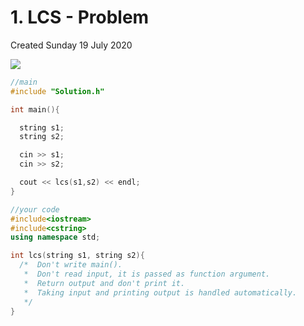# 1. LCS - Problem
Created Sunday 19 July 2020

![](/assets/1._LCS_-_Problem_-_80-image-1.png)

```cpp
//main
#include "Solution.h"

int main(){

  string s1;
  string s2;

  cin >> s1;
  cin >> s2;

  cout << lcs(s1,s2) << endl;
}

//your code
#include<iostream>
#include<cstring>
using namespace std;

int lcs(string s1, string s2){
  /*  Don't write main().
   *  Don't read input, it is passed as function argument.
   *  Return output and don't print it.
   *  Taking input and printing output is handled automatically.
   */
}
```
